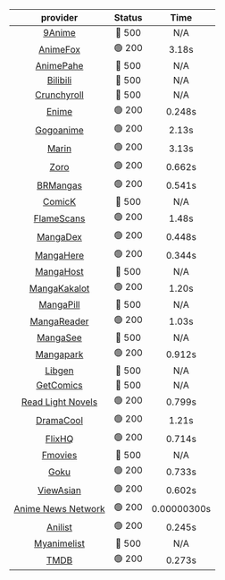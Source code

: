 | **provider** | **Status** | **Time** |
|:--------:|:------:|:----:|
| [9Anime](https://9anime.pl) | 🔴 500 | N/A |
|  [AnimeFox](https://animefox.tv)  | 🟢 200 | 3.18s |
| [AnimePahe](https://animepahe.com) | 🔴 500 | N/A |
| [Bilibili](https://bilibili.tv) | 🔴 500 | N/A |
| [Crunchyroll](https://cronchy.consumet.stream) | 🔴 500 | N/A |
|  [Enime](https://enime.moe)  | 🟢 200 | 0.248s |
|  [Gogoanime](https://gogoanime.cl)  | 🟢 200 | 2.13s |
|  [Marin](https://marin.moe)  | 🟢 200 | 3.13s |
|  [Zoro](https://zoro.to)  | 🟢 200 | 0.662s |
|  [BRMangas](https://www.brmangas.net)  | 🟢 200 | 0.541s |
| [ComicK](https://comick.app) | 🔴 500 | N/A |
|  [FlameScans](https://flamescans.org/)  | 🟢 200 | 1.48s |
|  [MangaDex](https://mangadex.org)  | 🟢 200 | 0.448s |
|  [MangaHere](http://www.mangahere.cc)  | 🟢 200 | 0.344s |
| [MangaHost](https://mangahosted.com) | 🔴 500 | N/A |
|  [MangaKakalot](https://mangakakalot.com)  | 🟢 200 | 1.20s |
| [MangaPill](https://mangapill.com) | 🔴 500 | N/A |
|  [MangaReader](https://mangareader.to)  | 🟢 200 | 1.03s |
| [MangaSee](https://mangasee123.com) | 🔴 500 | N/A |
|  [Mangapark](https://v2.mangapark.net)  | 🟢 200 | 0.912s |
| [Libgen](http://libgen) | 🔴 500 | N/A |
| [GetComics](https://getcomics.info/) | 🔴 500 | N/A |
|  [Read Light Novels](https://readlightnovels.net)  | 🟢 200 | 0.799s |
|  [DramaCool](https://www1.dramacool.cr)  | 🟢 200 | 1.21s |
|  [FlixHQ](https://flixhq.to)  | 🟢 200 | 0.714s |
| [Fmovies](https://fmovies.to) | 🔴 500 | N/A |
|  [Goku](https://goku.sx)  | 🟢 200 | 0.733s |
|  [ViewAsian](https://viewasian.co)  | 🟢 200 | 0.602s |
|  [Anime News Network](https://www.animenewsnetwork.com)  | 🟢 200 | 0.00000300s |
|  [Anilist](https://anilist.co)  | 🟢 200 | 0.245s |
| [Myanimelist](https://myanimelist.net/) | 🔴 500 | N/A |
|  [TMDB](https://www.themoviedb.org)  | 🟢 200 | 0.273s |
